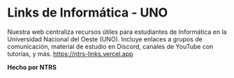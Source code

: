 # Links de Informática - UNO

Nuestra web centraliza recursos útiles para estudiantes de Informática en la Universidad Nacional del Oeste (UNO). Incluye enlaces a grupos de comunicación, material de estudio en Discord, canales de YouTube con tutorías, y más.
https://ntrs-links.vercel.app

__Hecho por NTRS__
